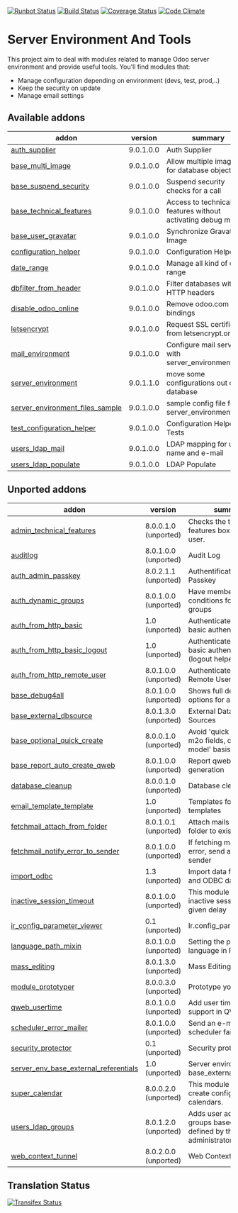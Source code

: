 [![Runbot Status](https://runbot.odoo-community.org/runbot/badge/flat/149/9.0.svg)](https://runbot.odoo-community.org/runbot/repo/github-com-oca-server-tools-149)
[![Build Status](https://travis-ci.org/OCA/server-tools.svg?branch=9.0)](https://travis-ci.org/OCA/server-tools)
[![Coverage Status](https://coveralls.io/repos/OCA/server-tools/badge.png?branch=9.0)](https://coveralls.io/r/OCA/server-tools?branch=9.0)
[![Code Climate](https://codeclimate.com/github/OCA/server-tools/badges/gpa.svg)](https://codeclimate.com/github/OCA/server-tools)

Server Environment And Tools
============================

This project aim to deal with modules related to manage Odoo server environment and provide useful tools. You'll find modules that:

 - Manage configuration depending on environment (devs, test, prod,..)
 - Keep the security on update
 - Manage email settings

[//]: # (addons)
Available addons
----------------
addon | version | summary
--- | --- | ---
[auth_supplier](auth_supplier/) | 9.0.1.0.0 | Auth Supplier
[base_multi_image](base_multi_image/) | 9.0.1.0.0 | Allow multiple images for database objects
[base_suspend_security](base_suspend_security/) | 9.0.1.0.0 | Suspend security checks for a call
[base_technical_features](base_technical_features/) | 9.0.1.0.0 | Access to technical features without activating debug mode
[base_user_gravatar](base_user_gravatar/) | 9.0.1.0.0 | Synchronize Gravatar Image
[configuration_helper](configuration_helper/) | 9.0.1.0.0 | Configuration Helper
[date_range](date_range/) | 9.0.1.0.0 | Manage all kind of date range
[dbfilter_from_header](dbfilter_from_header/) | 9.0.1.0.0 | Filter databases with HTTP headers
[disable_odoo_online](disable_odoo_online/) | 9.0.1.0.0 | Remove odoo.com bindings
[letsencrypt](letsencrypt/) | 9.0.1.0.0 | Request SSL certificates from letsencrypt.org
[mail_environment](mail_environment/) | 9.0.1.0.0 | Configure mail servers with server_environment_files
[server_environment](server_environment/) | 9.0.1.1.0 | move some configurations out of the database
[server_environment_files_sample](server_environment_files_sample/) | 9.0.1.0.0 | sample config file for server_environment
[test_configuration_helper](test_configuration_helper/) | 9.0.1.0.0 | Configuration Helper - Tests
[users_ldap_mail](users_ldap_mail/) | 9.0.1.0.0 | LDAP mapping for user name and e-mail
[users_ldap_populate](users_ldap_populate/) | 9.0.1.0.0 | LDAP Populate

Unported addons
---------------
addon | version | summary
--- | --- | ---
[admin_technical_features](admin_technical_features/) | 8.0.0.1.0 (unported) | Checks the technical features box for admin user.
[auditlog](auditlog/) | 8.0.1.0.0 (unported) | Audit Log
[auth_admin_passkey](auth_admin_passkey/) | 8.0.2.1.1 (unported) | Authentification - Admin Passkey
[auth_dynamic_groups](auth_dynamic_groups/) | 8.0.1.0.0 (unported) | Have membership conditions for certain groups
[auth_from_http_basic](auth_from_http_basic/) | 1.0 (unported) | Authenticate via HTTP basic authentication
[auth_from_http_basic_logout](auth_from_http_basic_logout/) | 1.0 (unported) | Authenticate via HTTP basic authentication (logout helper)
[auth_from_http_remote_user](auth_from_http_remote_user/) | 8.0.1.0.0 (unported) | Authenticate via HTTP Remote User
[base_debug4all](base_debug4all/) | 8.0.1.0.0 (unported) | Shows full debug options for all users
[base_external_dbsource](base_external_dbsource/) | 8.0.1.3.0 (unported) | External Database Sources
[base_optional_quick_create](base_optional_quick_create/) | 8.0.0.1.0 (unported) | Avoid 'quick create' on m2o fields, on a 'by model' basis
[base_report_auto_create_qweb](base_report_auto_create_qweb/) | 8.0.1.0.0 (unported) | Report qweb auto generation
[database_cleanup](database_cleanup/) | 8.0.0.1.0 (unported) | Database cleanup
[email_template_template](email_template_template/) | 1.0 (unported) | Templates for email templates
[fetchmail_attach_from_folder](fetchmail_attach_from_folder/) | 8.0.1.0.1 (unported) | Attach mails in an IMAP folder to existing objects
[fetchmail_notify_error_to_sender](fetchmail_notify_error_to_sender/) | 8.0.1.0.0 (unported) | If fetching mails gives error, send an email to sender
[import_odbc](import_odbc/) | 1.3 (unported) | Import data from SQL and ODBC data sources.
[inactive_session_timeout](inactive_session_timeout/) | 8.0.1.0.0 (unported) | This module disable all inactive sessions since a given delay
[ir_config_parameter_viewer](ir_config_parameter_viewer/) | 0.1 (unported) | Ir.config_parameter view
[language_path_mixin](language_path_mixin/) | 8.0.1.0.0 (unported) | Setting the partner's language in RML reports
[mass_editing](mass_editing/) | 8.0.1.3.0 (unported) | Mass Editing
[module_prototyper](module_prototyper/) | 8.0.0.3.0 (unported) | Prototype your module.
[qweb_usertime](qweb_usertime/) | 8.0.1.0.0 (unported) | Add user time rendering support in QWeb
[scheduler_error_mailer](scheduler_error_mailer/) | 8.0.1.0.0 (unported) | Send an e-mail when a scheduler fails
[security_protector](security_protector/) | 0.1 (unported) | Security protector
[server_env_base_external_referentials](server_env_base_external_referentials/) | 1.0 (unported) | Server environment for base_external_referential
[super_calendar](super_calendar/) | 8.0.0.2.0 (unported) | This module allows to create configurable calendars.
[users_ldap_groups](users_ldap_groups/) | 8.0.1.2.0 (unported) | Adds user accounts to groups based on rules defined by the administrator.
[web_context_tunnel](web_context_tunnel/) | 8.0.2.0.0 (unported) | Web Context Tunnel

[//]: # (end addons)

Translation Status
------------------
[![Transifex Status](https://www.transifex.com/projects/p/OCA-server-tools-9-0/chart/image_png)](https://www.transifex.com/projects/p/OCA-server-tools-9-0)

